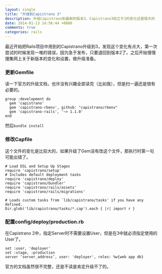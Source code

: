 ```yaml
---
layout: single
title: "升级到Capistrano 3"
description: 升级Capistrano到最新的版本3，Capistrano3较之于2的变化还是很大的
date: 2014-01-13 14:56:44 +0800
comments: true
categories: rails
---
```


最近开始把Rails项目中用到的Capistrano升级到3，发现这个变化有点大，第一次尝试的时候发现一堆的错误，因为急于发布，只要退回到版本2了。之后开始慢慢搜集网上关于新版本的变化和设置，做升级准备。

### 更新Gemfile
读一下官方的升级文档，也许没有兴趣全部读完（比如我），但是扫一遍还是很有必要的。

```
group :development do
  gem 'capistrano'
  gem 'capistrano-rbenv', github: "capistrano/rbenv"
  gem 'capistrano-rails', '~> 1.1.0'
end
```

然后<code>bundle install</code>

### 修改Capfile
这个文件的变化是比较大的，如果升级了Gem没有改这个文件，那执行时第一句可能出错了。

```
# Load DSL and Setup Up Stages
require 'capistrano/setup'
# Includes default deployment tasks
require 'capistrano/deploy'
require 'capistrano/bundler'
require 'capistrano/rails/assets'
require 'capistrano/rails/migrations'

# Loads custom tasks from `lib/capistrano/tasks' if you have any defined.
Dir.glob('lib/capistrano/tasks/*.cap').each { |r| import r }
```

### 配置config/deploy/production.rb

在Capistrano 2中，指定Server时不需要设置User，但是在3中就必须指定使用的User了。

```
set :user, 'deployer'
set :stage, :production
server ‘server_address’, user: 'deployer', roles: %w{web app db}
```

官方的文档虽然很不完整，还是不读是肯定升级不了的。
